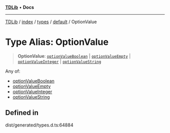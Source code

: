 [**TDLib**](../../../../../../README.md) • **Docs**

***

[TDLib](../../../../../../modules.md) / [index](../../../../../README.md) / [types](../../../README.md) / [default](../README.md) / OptionValue

# Type Alias: OptionValue

> **OptionValue**: [`optionValueBoolean`](optionValueBoolean.md) \| [`optionValueEmpty`](optionValueEmpty.md) \| [`optionValueInteger`](optionValueInteger.md) \| [`optionValueString`](optionValueString.md)

Any of:
- [optionValueBoolean](optionValueBoolean.md)
- [optionValueEmpty](optionValueEmpty.md)
- [optionValueInteger](optionValueInteger.md)
- [optionValueString](optionValueString.md)

## Defined in

dist/generated/types.d.ts:64884
